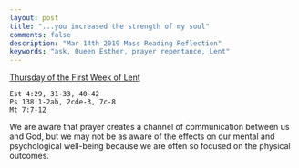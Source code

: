 ```yaml
---
layout: post
title: "...you increased the strength of my soul"
comments: false
description: "Mar 14th 2019 Mass Reading Reflection"
keywords: "ask, Queen Esther, prayer repentance, Lent"
---
```


[Thursday of the First Week of Lent](https://www.ewtn.com/daily-readings/?date=2019-03-14)

```
Est 4:29, 31-33, 40-42
Ps 138:1-2ab, 2cde-3, 7c-8
Mt 7:7-12
```
We are aware that prayer creates a channel of communication between us and God, but we may not be as aware of the effects on our  mental and psychological well-being because we are often so focused on the physical outcomes. 
